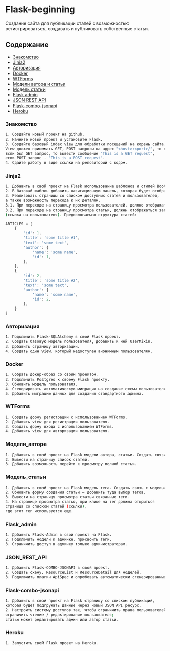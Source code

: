 # Flask-beginning
Создание сайта для публикации статей с возможностью регистрироваться, создавать и публиковать собственные статьи.

## Содержание
- [Знакомство](#знакомство)
- [Jinja2](#jinja2)
- [Авторизация](#авторизация)
- [Docker](#docker)
- [WTForms](#wtforms)
- [Модели автора и статьи](#модели_автора)
- [Модель статьи](#модель_статьи)
- [Flask admin](#flask_admin)
- [JSON REST API](#json_rest_api)
- [Flask-combo-jsonapi](#flask-combo-jsonapi)
- [Heroku](#heroku)

### Знакомство
```sh
1. Создайте новый проект на github.
2. Начните новый проект и установите Flask.
3. Cоздайте базовый index view для обработки посещений на корень сайта. 
View должен принимать GET, POST запросы на адрес "<host>:<port>/", то есть на корень сайта. 
Если был GET запрос, то вывести сообщение "This is a GET request", 
если POST запрос - "This is a POST request".
4. Cдайте работу в виде ссылки на репозиторий с кодом.
```

### Jinja2
```sh
1. Добавить в свой проект на Flask использование шаблонов и стилей Bootstrap.
2. В базовый шаблон добавить навигационную панель, которая будет отображаться на всех страницах ресурса.
3. Реализовать страницы со списком доступных статей и пользователей, 
а также возможность перехода к их деталям.
3.1. При переходе на страницу просмотра пользователей, должно отображаться имя пользователя
3.2. При переходе на страницу просмотра статьи, должны отображаться заголовок статьи, текст, автор статьи 
(ссылка на пользователя). Предпологаемая структура статей:
```
```typescript
ARTICLES = [
    {
        'id': 1,
        'title': 'some title #1',
        'text': 'some text',
        'author': {
            'name': 'some name',
            'id': 1,
        },
    },
    {
        'id': 2,
        'title': 'some title #2',
        'text': 'some text',
        'author': {
            'name': 'some name',
            'id': 2,
        },
    }
]
```

### Авторизация
```sh
1. Подключить Flask-SQLAlchemy в свой Flask проект.
2. Создать базовую модель пользователя, добавить к ней UserMixin.
3. Добавить страницу авторизации.
4. Создать один view, который недоступен анонимным пользователям.
```

### Docker
```sh
1. Собрать докер-образ со своим проектом.
2. Подключить Postgres к своему Flask проекту.
3. Обновить модель пользователя.
4. Сгенерировать автоматическую миграцию на создание схемы пользователя.
5. Добавить миграцию данных для создания стандартного админа.
```

### WTForms
```sh
1. Создать форму регистрации с использованием WTForms.
2. Добавить view для регистрации пользователя.
3. Создать форму входа с использованием WTForms.
4. Добавить view для авторизации пользователя.
```

### Модели_автора
```sh
1. Добавить в свой проект на Flask модели автора, статьи. Создать связи.
2. Вывести на страницу список статей.
3. Добавить возможность перейти к просмотру полной статьи.
```

### Модель_статьи
```sh
1. Добавить в свой проект на Flask модель тега. Создать связь с моделью статьи.
2. Обновить форму создания статьи — добавить туда выбор тегов.
3. Вывести на страницу просмотра статьи связанные теги.
4. На странице просмотра статью, при клике на тег должна открыться 
страница со списком статей (ссылки), 
где этот тег используется еще.
```

### Flask_admin
```sh
1. Добавить Flask-Admin в свой проект на Flask.
2. Подключить модели к админке, присвоить теги.
3. Ограничить доступ в админку только администраторам.
```

### JSON_REST_API
```sh
1. Добавить Flask-COMBO-JSONAPI в свой проект.
2. Создать схему, ResourceList и ResourceDetail для моделей.
3. Подключить плагин ApiSpec и опробовать автоматически сгенерированные ресурсы.
```

### Flask-combo-jsonapi
```sh
1. Добавить в свой проект на Flask страницу со списком публикаций, 
которая будет подгружать данные через новый JSON API ресурс.
2. Настроить систему доступов так, чтобы ограничить права пользователей:
ограничить чтение / редактирование пользователя;
статью может редактировать админ или автор статьи.
```

### Heroku
```sh
1. Запустить свой Flask проект на Heroku.
```
